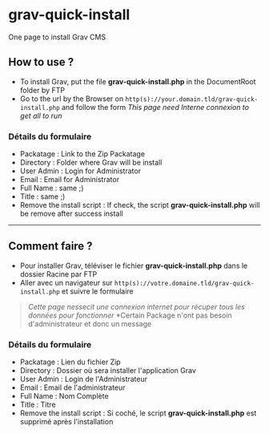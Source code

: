 # grav-quick-install
One page to install Grav CMS

## How to use ?
- To install Grav, put the file **grav-quick-install.php** in the DocumentRoot folder by FTP
- Go to the url by the Browser on `http(s)://your.domain.tld/grav-quick-install.php` and follow the form
*This page need Interne connexion to get all to run*

### Détails du formulaire
- Packatage : Link to the Zip Packatage
- Directory : Folder where Grav will be install
- User Admin : Login for Administrator
- Email : Email for Administrator
- Full Name : same ;)
- Title : same ;)
- Remove the install script : If check, the script **grav-quick-install.php** will be remove after success install

---

## Comment faire ?
- Pour installer Grav, téléviser le fichier **grav-quick-install.php** dans le dossier Racine par FTP
- Aller avec un navigateur sur `http(s)://votre.domaine.tld/grav-quick-install.php` et suivre le formulaire
>*Cette page nessecit une connexion internet pour récuper tous les données pour fonctionner*
>*Certain Package n'ont pas besoin d'administrateur et donc un message 

### Détails du formulaire
- Packatage : Lien du fichier Zip
- Directory : Dossier où sera installer l'application Grav
- User Admin : Login de l'Administrateur
- Email : Email de l'administrateur
- Full Name : Nom Complète
- Title : Titre
- Remove the install script : Si coché, le script **grav-quick-install.php** est supprimé après l'installation
